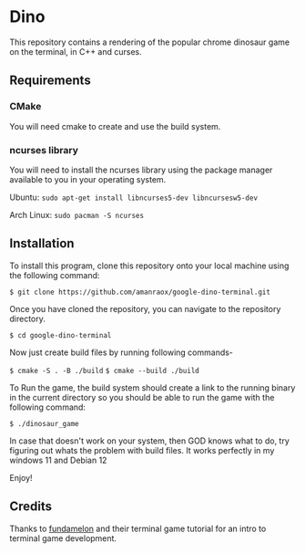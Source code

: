 # Dino
This repository contains a rendering of the popular chrome dinosaur game on the terminal, in C++ and curses.

## Requirements

### CMake
You will need cmake to create and use the build system.

### ncurses library

You will need to install the ncurses library using the package manager available to you in your operating system.

Ubuntu:
`sudo apt-get install libncurses5-dev libncursesw5-dev`

Arch Linux:
`sudo pacman -S ncurses`

## Installation

To install this program, clone this repository onto your local machine using the following command:

`$ git clone https://github.com/amanraox/google-dino-terminal.git`

Once you have cloned the repository, you can navigate to the repository directory.

`$ cd google-dino-terminal`

Now just create build files by running following commands-

`$ cmake -S . -B ./build`
`$ cmake --build ./build`


To Run the game, the build system should create a link to the running binary in the current directory so you should be able to run the game with the following command:

`$ ./dinosaur_game`

In case that doesn't work on your system, then GOD knows what to do, try figuring out whats the problem with build files. It works perfectly in my windows 11 and Debian 12

Enjoy!

## Credits

Thanks to [fundamelon](https://github.com/fundamelon/terminal-game-tutorial) and their terminal game tutorial for an intro to terminal game development.
